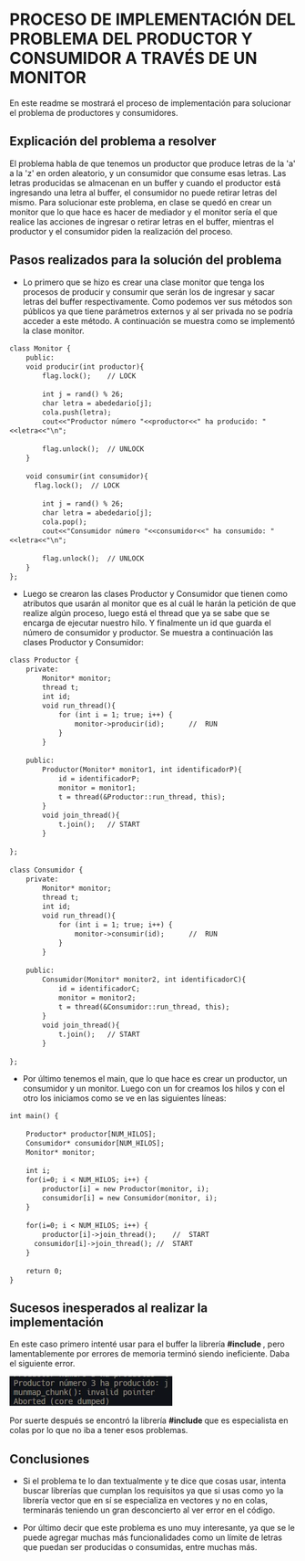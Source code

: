 # PROCESO DE IMPLEMENTACIÓN DEL PROBLEMA DEL PRODUCTOR Y CONSUMIDOR A TRAVÉS DE UN MONITOR 
En este readme se mostrará el proceso de implementación para solucionar el problema de productores y consumidores.

## Explicación del problema a resolver
El problema habla de que tenemos un productor que produce letras de la 'a' a la 'z' en orden aleatorio, y un consumidor que consume esas letras. Las letras producidas se almacenan en un buffer y cuando el productor está ingresando una letra al buffer, el consumidor no puede retirar letras del mismo. Para solucionar este problema, en clase se quedó en crear un monitor que lo que hace es hacer de mediador y el monitor sería el que realice las acciones de ingresar o retirar letras en el buffer, mientras el productor y el consumidor piden la realización del proceso. 


## Pasos realizados para la solución del problema
* Lo primero que se hizo es crear una clase monitor que tenga los procesos de producir y consumir que serán los de ingresar y sacar letras del buffer respectivamente. Como podemos ver sus métodos son públicos ya que tiene parámetros externos y al ser privada no se podría acceder a este método. A continuación se muestra como se implementó la clase monitor.

```
class Monitor {
	public:
	void producir(int productor){
		flag.lock();	// LOCK
    
		int j = rand() % 26;
		char letra = abededario[j];
		cola.push(letra);
		cout<<"Productor número "<<productor<<" ha producido: "<<letra<<"\n";
    
		flag.unlock();	// UNLOCK		
	}
	
	void consumir(int consumidor){
	  flag.lock();	// LOCK
    
		int j = rand() % 26;
		char letra = abededario[j];
		cola.pop();
		cout<<"Consumidor número "<<consumidor<<" ha consumido: "<<letra<<"\n";
    
		flag.unlock();	// UNLOCK		
	}
};
```

* Luego se crearon las clases Productor y Consumidor que tienen como atributos que usarán al monitor que es al cuál le harán la petición de que realize algún proceso, luego está el thread que ya se sabe que se encarga de ejecutar nuestro hilo. Y finalmente un id que guarda el número de consumidor y productor. Se muestra a continuación las clases Productor y Consumidor:
```
class Productor {
	private:
		Monitor* monitor;
		thread t;
		int id;
		void run_thread(){			
			for (int i = 1; true; i++) {
			    monitor->producir(id);		//	RUN
			}
		}
			
	public:
		Productor(Monitor* monitor1, int identificadorP){
			id = identificadorP;
			monitor = monitor1;
			t = thread(&Productor::run_thread, this);
		}
		void join_thread(){
			t.join();	// START
		}
		
};

class Consumidor {
	private:
		Monitor* monitor;
		thread t;
		int id;
		void run_thread(){			
			for (int i = 1; true; i++) {
			    monitor->consumir(id);		//	RUN
			}
		}
			
	public:
		Consumidor(Monitor* monitor2, int identificadorC){
			id = identificadorC;
			monitor = monitor2;
			t = thread(&Consumidor::run_thread, this);
		}
		void join_thread(){
			t.join();	// START
		}
		
};
```
* Por último tenemos el main, que lo que hace es crear un productor, un consumidor y un monitor. Luego con un for creamos los hilos y con el otro los iniciamos como se ve en las siguientes líneas:

```
int main() {

	Productor* productor[NUM_HILOS];
	Consumidor* consumidor[NUM_HILOS];
	Monitor* monitor;
	
	int i;
	for(i=0; i < NUM_HILOS; i++) {
		productor[i] = new Productor(monitor, i);
		consumidor[i] = new Consumidor(monitor, i);
	}
	
	for(i=0; i < NUM_HILOS; i++) {
		productor[i]->join_thread();	//	START
	  consumidor[i]->join_thread();	//	START
	}

	return 0;
}
```

## Sucesos inesperados al realizar la implementación
En este caso primero intenté usar para el buffer la librería **#include <vector>**, pero lamentablemente por errores de memoria terminó siendo ineficiente. Daba el siguiente error.

![Cat](https://github.com/JoseAlfredoGrados/finalmonitores/blob/9ca9b044019885ec281d7c9a5e896792767e9216/CapturaSO.JPG.png)

Por suerte después se encontró la librería **#include <queue>** que es especialista en colas por lo que no iba a tener esos problemas.

## Conclusiones

* Si el problema te lo dan textualmente y te dice que cosas usar, intenta buscar librerías que cumplan los requisitos ya que si usas como yo la librería vector que en sí se especializa en vectores y no en colas, terminarás teniendo un gran desconcierto al ver error en el código.

* Por último decir que este problema es uno muy interesante, ya que se le puede agregar muchas más funcionalidades como un límite de letras que puedan ser producidas o consumidas, entre muchas más.

